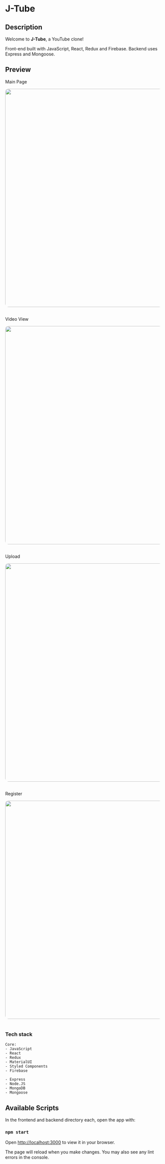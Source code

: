 # J-Tube

## Description

<p>Welcome to <b>J-Tube</b>, a YouTube clone!</p>
<p>Front-end built with JavaScript, React, Redux and Firebase. Backend uses Express and Mongoose.</p>

## Preview

<p>Main Page</p>
<img src=""  width="700" style="border-radius:10px;margin-bottom:1rem;" />
<p>Video View</p>
<img src=""  width="700" style="border-radius:10px;margin-bottom:1rem;" />
<p>Upload</p>
<img src=""  width="700" style="border-radius:10px;margin-bottom:1rem;" />
<p>Register</p>
<img src=""  width="700" style="border-radius:10px;margin-bottom:1rem;" />

### Tech stack

```
Core:
- JavaScript
- React
- Redux
- MaterialUI
- Styled Components
- Firebase

- Express
- Node.JS
- MongoDB
- Mongoose
```

## Available Scripts

In the frontend and backend directory each, open the app with:

### `npm start`

Open [http://localhost:3000](http://localhost:3000) to view it in your browser.

The page will reload when you make changes.
You may also see any lint errors in the console.
